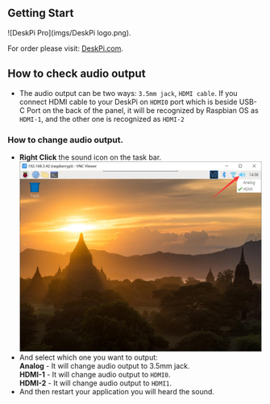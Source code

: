 ## Getting Start  
![DeskPi Pro](imgs/DeskPi logo.png).

For order please visit: [DeskPi.com](https://www.deskpi.com/).

## How to check audio output
* The audio output can be two ways: `3.5mm jack`, `HDMI cable`.
If you connect HDMI cable to your DeskPi on `HDMI0` port which is beside USB-C Port on the back of the panel, it will be recognized by Raspbian OS as `HDMI-1`, and the other one is recognized as `HDMI-2`
### How to change audio output.
* **Right Click** the sound icon on the task bar.
![Audio Configure](imgs/audioconfig.jpg)
* And select which one you want to output:<br>
**Analog** - It will change audio output to 3.5mm jack. <br>
**HDMI-1** - It will change audio output to `HDMI0`.<br> 
**HDMI-2** - It will change audio output to `HDMI1`.<br> 
* And then restart your application you will heard the sound.

